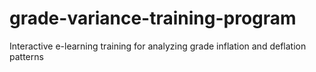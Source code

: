 # grade-variance-training-program
Interactive e-learning training for analyzing grade inflation and deflation patterns
